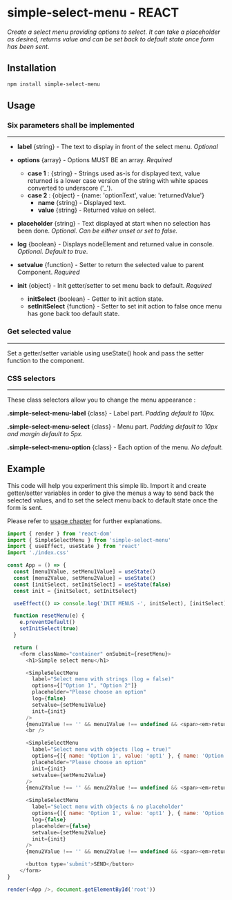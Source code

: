 # simple-select-menu - REACT

*Create a select menu providing options to select. It can take a placeholder as desired, returns value and can be set back to default state once form has been sent.*

## Installation

```bash
npm install simple-select-menu
```

## Usage

### Six parameters shall be implemented

---

* **label** {string} - The text to display in front of the select menu. *Optional*
* **options** {array} - Options MUST BE an array. *Required*
  * **case 1** : {string} - Strings used as-is for displayed text, value returned is a lower case version of the string with white spaces converted to underscore ('_').
  * **case 2** : {object} - {name: 'optionText', value: 'returnedValue'}
    * **name** {string} - Displayed text.
    * **value** {string} - Returned value on select.

* **placeholder** {string} - Text displayed at start when no selection has been done. *Optional. Can be either unset or set to false.*
* **log** {boolean} - Displays nodeElement and returned value in console. *Optional. Default to true*.
* **setvalue** {function} - Setter to return the selected value to parent Component. *Required*
* **init** {object} - Init getter/setter to set menu back to default. *Required*
  * **initSelect** {boolean} - Getter to init action state.
  * **setInitSelect** {function} - Setter to set init action to false once menu has gone back too default state.

### Get selected value

---

Set a getter/setter variable using useState() hook and pass the setter function to the component.

### CSS selectors

---
These class selectors allow you to change the menu appearance :

**.simple-select-menu-label** {class} - Label part. *Padding default to 10px.*

**.simple-select-menu-select** {class} - Menu part. *Padding default to 10px and margin default to 5px.*

**.simple-select-menu-option** {class} - Each option of the menu. *No default.*

## Example

This code will help you experiment this simple lib.
Import it and create getter/setter variables in order to give the menus a way to send back the selected values, and to set the select menu back to default state once the form is sent.

Please refer to [usage chapter](#usage) for further explanations.

```javascript
import { render } from 'react-dom'
import { SimpleSelectMenu } from 'simple-select-menu'
import { useEffect, useState } from 'react'
import './index.css'

const App = () => {
  const [menu1Value, setMenu1Value] = useState()
  const [menu2Value, setMenu2Value] = useState()
  const [initSelect, setInitSelect] = useState(false)
  const init = {initSelect, setInitSelect}

  useEffect(() => console.log('INIT MENUS -', initSelect), [initSelect])

  function resetMenu(e) {
    e.preventDefault()
    setInitSelect(true)
  }

  return (
    <form className="container" onSubmit={resetMenu}>
      <h1>Simple select menu</h1>

      <SimpleSelectMenu
        label="Select menu with strings (log = false)"
        options={["Option 1", "Option 2"]}
        placeholder="Please choose an option"
        log={false}
        setvalue={setMenu1Value}
        init={init}
      />
      {menu1Value !== '' && menu1Value !== undefined && <span><em>returned value: {menu1Value}</em></span>}
      <br />

      <SimpleSelectMenu
        label="Select menu with objects (log = true)"
        options={[{ name: 'Option 1', value: 'opt1' }, { name: 'Option 2', value: 'opt2' }]}
        placeholder="Please choose an option"
        init={init}
        setvalue={setMenu2Value}
      />
      {menu2Value !== '' && menu2Value !== undefined && <span><em>returned value: {menu2Value}</em></span>}

      <SimpleSelectMenu
        label="Select menu with objects & no placeholder"
        options={[{ name: 'Option 1', value: 'opt1' }, { name: 'Option 2', value: 'opt2' }]}
        log={false}
        placeholder={false}
        setvalue={setMenu2Value}
        init={init}
      />
      {menu2Value !== '' && menu2Value !== undefined && <span><em>returned value: {menu2Value}</em></span>}

      <button type='submit'>SEND</button>
    </form>
}

render(<App />, document.getElementById('root'))
```
